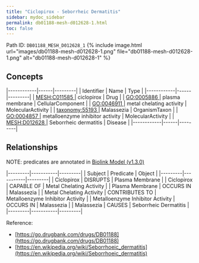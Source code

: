 ```yaml
---
title: "Ciclopirox - Seborrheic Dermatitis"
sidebar: mydoc_sidebar
permalink: db01188-mesh-d012628-1.html
toc: false 
---
```



Path ID: `DB01188_MESH_D012628_1`
{% include image.html url="images/db01188-mesh-d012628-1.png" file="db01188-mesh-d012628-1.png" alt="db01188-mesh-d012628-1" %}

## Concepts

|------------|------|---------|
| Identifier | Name | Type    |
|------------|------|---------|
| <a href="https://identifiers.org/MESH:C011585">MESH:C011585 </a> | ciclopirox | Drug |
| <a href="https://identifiers.org/GO:0005886">GO:0005886 </a> | plasma membrane | CellularComponent |
| <a href="https://identifiers.org/GO:0046911">GO:0046911 </a> | metal chelating activity | MolecularActivity |
| <a href="https://identifiers.org/taxonomy:55193">taxonomy:55193 </a> | Malassezia | OrganismTaxon |
| <a href="https://identifiers.org/GO:0004857">GO:0004857 </a> | metalloenzyme inhibitor activity | MolecularActivity |
| <a href="https://identifiers.org/MESH:D012628">MESH:D012628 </a> | Seborrheic dermatitis | Disease |
|------------|------|---------|

## Relationships


NOTE: predicates are annotated in <a href="https://github.com/biolink/biolink-model/releases/tag/v1.3.0">Biolink Model (v1.3.0)</a>

|---------|-----------|---------|
| Subject | Predicate | Object  |
|---------|-----------|---------|
| Ciclopirox | DISRUPTS | Plasma Membrane |
| Ciclopirox | CAPABLE OF | Metal Chelating Activity |
| Plasma Membrane | OCCURS IN | Malassezia |
| Metal Chelating Activity | CONTRIBUTES TO | Metalloenzyme Inhibitor Activity |
| Metalloenzyme Inhibitor Activity | OCCURS IN | Malassezia |
| Malassezia | CAUSES | Seborrheic Dermatitis |
|---------|-----------|---------|

Reference: 
  - [https://go.drugbank.com/drugs/DB01188](https://go.drugbank.com/drugs/DB01188)
  - [https://en.wikipedia.org/wiki/Seborrhoeic_dermatitis](https://en.wikipedia.org/wiki/Seborrhoeic_dermatitis)
